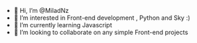 - 👋 Hi, I’m @MiladNz
- 👀 I’m interested in Front-end development , Python and Sky :)
- 🌱 I’m currently learning Javascript
- 💞️ I’m looking to collaborate on any simple Front-end projects 


<!---
MiladNz/MiladNz is a ✨ special ✨ repository because its `README.md` (this file) appears on your GitHub profile.
You can click the Preview link to take a look at your changes.
--->
